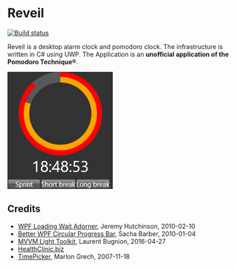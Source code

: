 # Reveil
[![Build status](https://oliver254.visualstudio.com/Reveil/_apis/build/status/Reveil.CI)](https://oliver254.visualstudio.com/Reveil/_build/latest?definitionId=16)

Reveil is a desktop alarm clock and pomodoro clock. The infrastructure is written in C# using UWP. The Application is an **unofficial application of the Pomodoro Technique®**. 

<p>
<img src="docs/images/reveildesktop.png">
</p>

## Credits
* [WPF Loading Wait Adorner](http://www.codeproject.com/Articles/57984/WPF-Loading-Wait-Adorner), Jeremy Hutchinson, 2010-02-10
* [Better WPF Circular Progress Bar](https://www.codeproject.com/Articles/49853/Better-WPF-Circular-Progress-Bar), Sacha Barber, 2010-01-04
* [MVVM Light Toolkit](http://www.mvvmlight.net/), Laurent Bugnion, 2016-04-27
* [HealthClinic.biz](https://github.com/Microsoft/HealthClinic.biz)
* [TimePicker](https://marlongrech.wordpress.com/2007/11/18/time-picker/), Marlon Grech, 2007-11-18

